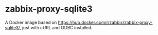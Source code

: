 # zabbix-proxy-sqlite3
A Docker image based on https://hub.docker.com/r/zabbix/zabbix-proxy-sqlite3/, just with cURL and ODBC installed.

